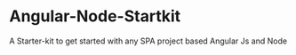 # Angular-Node-Startkit
A Starter-kit to get started with any SPA project based Angular Js and Node 
